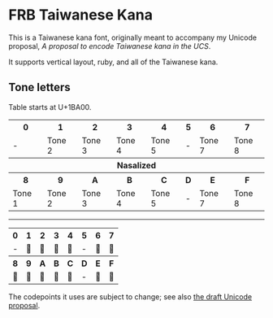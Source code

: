 <!-- pandoc -f markdown -t html -i README.md -o README.html -->

<!-- Only works w/Pandoc, not in GitHub where it's ignored. -->
<!--<style>
    @font-face {
        font-family: "FRBTaiwaneseKana2";
        src: url("./FRBTaiwaneseKana.otf");
    }
    table {
        border-collapse: collapse
    }
    table, th, td {
        border: 1px solid black
    }
    table.tkana td {
        font-family: "FRBTaiwaneseKana2", "Noto Serif CJK TC", serif;
        font-size: 2em
    }
    th, td {
        padding: 5px
    }
</style>-->

# FRB Taiwanese Kana

<!-- To make specimen; print to PDF in Firefox (landscape), then :
     gm convert -density 400 specimen.pdf +adjoin specimen-%0d.png -->

This is a Taiwanese kana font, originally meant to accompany my Unicode proposal, *A proposal to encode Taiwanese kana in the UCS*.

It supports vertical layout, ruby, and all of the Taiwanese kana. 

## Tone letters

Table starts at U+1BA00.

<table>
<tr><th>0</th><th>1</th><th>2</th><th>3</th><th>4</th><th>5</th><th>6</th><th>7</th></tr>
<tr><td>-</td><td>Tone 2</td><td>Tone 3</td><td>Tone 4</td><td>Tone 5</td><td>-</td><td>Tone 7</td><td>Tone 8</td></tr>
<tr><th colspan=8>Nasalized</th></tr>
<tr><th>8</th><th>9</th><th>A</th><th>B</th><th>C</th><th>D</th><th>E</th><th>F</th></tr>
<tr><td>Tone 1</td><td>Tone 2</td><td>Tone 3</td><td>Tone 4</td><td>Tone 5</td><td>-</td><td>Tone 7</td><td>Tone 8</td></tr>
</table>

----

<table class="tkana">
<tr><th>0</th><th>1</th><th>2</th><th>3</th><th>4</th><th>5</th><th>6</th><th>7</th></tr>
<tr><td>-</td><td>𛨁</td><td>𛨂</td><td>𛨃</td><td>𛨄</td><td>-</td><td>𛨆</td><td>𛨇</td></tr>
<tr><th>8</th><th>9</th><th>A</th><th>B</th><th>C</th><th>D</th><th>E</th><th>F</th></tr>
<tr><td>𛨈</td><td>𛨉</td><td>𛨊</td><td>𛨋</td><td>𛨌</td><td>-</td><td>𛨎</td><td>𛨏</td></tr>
</table>

The codepoints it uses are subject to change; see also [the draft Unicode proposal](https://raw.githubusercontent.com/ctrlcctrlv/TaiwaneseKanaUnicodePaper/master/tkana.pdf).

